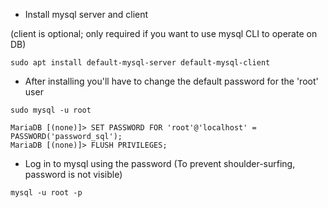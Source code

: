 - Install mysql server and client 

(client is optional; only required if you want to use mysql CLI to operate on DB)

```
sudo apt install default-mysql-server default-mysql-client
```


- After installing you'll have to change the default password for the 'root' user

```
sudo mysql -u root

MariaDB [(none)]> SET PASSWORD FOR 'root'@'localhost' = PASSWORD('password_sql');
MariaDB [(none)]> FLUSH PRIVILEGES;
```

- Log in to mysql using the password 
(To prevent shoulder-surfing, password is not visible)

```
mysql -u root -p
```


